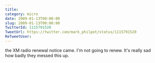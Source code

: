 ```yaml
---
title: 
category: micro
date: 2009-01-13T00:00:00
slug: 2009-01-13T00:00:00
TwitterId: 1115791520
TweetUrl: https://twitter.com/mark_philpot/status/1115791520
ReTweetUser: 
---
```


the XM radio renewal notice came. I'm not going to renew. It's really sad how badly they messed this up.